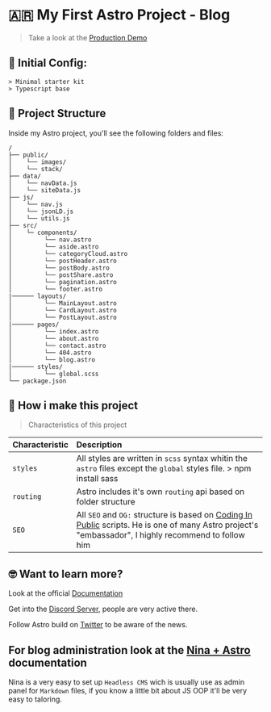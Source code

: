 # 🇦🇷 **My First Astro Project - Blog**

> Take a look at the [Production Demo](https://journeyblog.vercel.app/blog)

## 💾 Initial Config:

```
> Minimal starter kit
> Typescript base
```


## 🚀 Project Structure

Inside my Astro project, you'll see the following folders and files:


```
/
├── public/
│    └── images/
│    └── stack/
├── data/
│    └── navData.js
│    └── siteData.js
├── js/
│    └── nav.js
│    └── jsonLD.js
│    └── utils.js
├── src/
│    └─ components/
│         └── nav.astro
│         └── aside.astro
│         └── categoryCloud.astro
│         └── postHeader.astro
│         └── postBody.astro
│         └── postShare.astro
│         └── pagination.astro
│         └── footer.astro
|────── layouts/
│         └── MainLayout.astro
│         └── CardLayout.astro
│         └── PostLayout.astro
|────── pages/
│         └── index.astro
│         └── about.astro
│         └── contact.astro
│         └── 404.astro
│         └── blog.astro
|────── styles/
│         └── global.scss
└── package.json
```


## 🧞 How i make this project
> Characteristics of this project 

| Characteristic            | Description                                      |
| :------------------------ | :----------------------------------------------- |
| `styles`                  | All styles are written in `scss` syntax whitin the `astro` files except the `global` styles file. > npm install sass |
| `routing`                 | Astro includes it's own `routing` api based on folder structure |
| `SEO`                     | All `SEO` and `OG:` structure is based on [Coding In Public](https://www.youtube.com/@CodinginPublic/) scripts. He is one of many Astro project's "embassador", I highly recommend to follow him |


## 🤓 Want to learn more?

Look at the official [Documentation](https://docs.astro.build) 

Get into the [Discord Server](https://astro.build/chat), people are very active there.

Follow Astro build on [Twitter](https://twitter.com/astrodotbuild) to be aware of the news.

## For blog administration look at the [Nina + Astro](https://tina.io/docs/frameworks/astro/) documentation

Nina is a very easy to set up `Headless CMS` wich is usually use as admin panel for `Markdown` files, if you know a little bit about JS OOP it'll be very easy to taloring.
